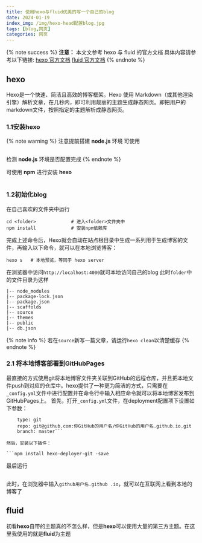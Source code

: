 ```yaml
---
title: 使用hexo与fluid优美的写一个自己的blog
date: 2024-01-19
index_img: /img/hexo-head配置blog.jpg
tags: [blog,网页]
categories: 网页
---
```


{% note success %}
**注意：**
本文文参考 hexo 与 fluid 的官方文档
具体内容请参考以下链接:
[hexo 官方文档](https://hexo.io/zh-cn/docs/)
[fluid 官方文档](https://fluid-dev.github.io/hexo-fluid-docs/start/)
{% endnote %}

## hexo

Hexo是一个快速、简洁且高效的博客框架。Hexo 使用 Markdown（或其他渲染引擎）解析文章，在几秒内，即可利用靓丽的主题生成静态网页。即把用户的markdown文件，按照指定的主题解析成静态网页。

### 1.1安装hexo

{% note warning %}
注意提前搭建 **node.js** 环境
可使用

```npm -v
```

检测 **node.js** 环境是否配置完成
{% endnote %}

可使用 **npm** 进行安装 **hexo**

```npm install -g hexo-cli
```

### 1.2初始化blog

在自己喜欢的文件夹中运行

```hexo init <folder>      # 使用hexo初始化blog根目录，相当于新建文件夹
cd <folder>             # 进入<folder>文件夹中
npm install             # 安装npm依赖库
```

完成上述命令后，Hexo就会自动在站点根目录中生成一系列用于生成博客的文件，再输入以下命令，就可以在本地浏览博客：

```hexo g   # 生成博客，等同于 hexo generate
hexo s   # 本地预览，等同于 hexo server
```

在浏览器中访问`http://localhost:4000`就可本地访问自己的blog
此时`folder`中的文件目录为这样

```|-- _config.yml
|-- node_modules
|-- package-lock.json
|-- package.json
|-- scaffolds
|-- source
|-- themes
|-- public
|-- db.json
```

{% note info %}
若在`source`新写一篇文章，请运行`hexo clean`以清楚缓存
{% endnote %}

### 2.1 将本地博客部署到GitHubPages

最直接的方式使用git将本地博客文件夹关联到GitHub的远程仓库，并且把本地文件push到对应的仓库中。hexo提供了一种更为简洁的方式，只需要在`_config.yml`文件中进行配置并在命令行中输入相应命令就可以将本地博客发布到GitHubPages上。 首先，打开`_config.yml`文件，在deployment配置项下设置如下参数：

```deploy:
    type: git
    repo: git@github.com:你GitHub的用户名/你GitHub的用户名.github.io.git
    branch: master```

然后，安装以下插件：

```npm install hexo-deployer-git -save
```

最后运行

```hexo d     #相当于hexo deploy
```

此时，在浏览器中输入`github用户名.github .io`，就可以在互联网上看到本地的博客了

## fluid

初看**hexo**自带的主题真的不怎么样，但是**hexo**可以使用大量的第三方主题。在这里我使用的就是**fluid**为主题
